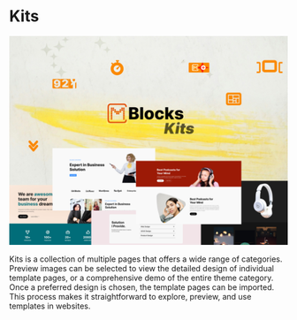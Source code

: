 # Kits

![Kits Theme Banner](img/kits-theme-banner-design-1.png)

Kits is a collection of multiple pages that offers a wide range of categories. Preview images can be selected to view the detailed design of individual template pages, or a comprehensive demo of the entire theme category. Once a preferred design is chosen, the template pages can be  imported. This process makes it straightforward to explore, preview, and use templates in websites.
